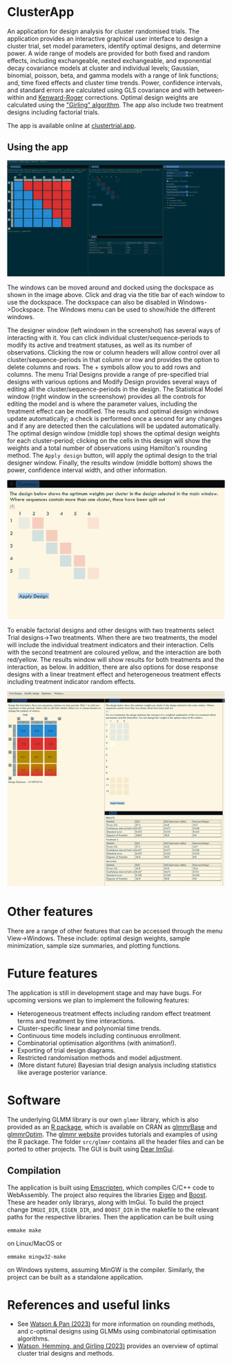 ﻿# ClusterApp
An application for design analysis for cluster randomised trials. The application provides an interactive graphical user interface to design a cluster trial, set model parameters, identify optimal designs, and determine power. A wide range of models are provided for both fixed and random effects, including exchangeable, nested exchangeable, and exponential decay covariance models at cluster and individual levels; Gaussian, binomial, poisson, beta, and gamma models with a range of link functions; and, time fixed effects and cluster time trends. Power, confidence intervals, and standard errors are calculated using GLS covariance and with between-within and [Kenward-Roger](https://doi.org/10.2307/2533558) corrections. Optimal design weights are calculated using the ["Girling" algorithm](https://doi.org/10.2307/2533558). The app also include two treatment designs including factorial trials.

The app is available online at [clustertrial.app](https://www.clustertrial.app/).

## Using the app

![](clusterapp1.png)

The windows can be moved around and docked using the dockspace as shown in the image above. Click and drag via the title bar of each window to use the dockspace. The dockspace can also be disabled in Windows->Dockspace. The Windows menu can be used to show/hide the different windows. 

The designer window (left windown in the screenshot) has several ways of interacting with it. You can click individual cluster/sequence-periods to modify its active and treatment statuses, as well as its number of observations. Clicking the row or column headers will allow control over all cluster/sequence-periods in that column or row and provides the option to delete columns and rows. The + symbols allow you to add rows and columns. The menu Trial Designs provide a range of pre-specified trial designs with various options and Modify Design provides several ways of editing all the cluster/sequence-periods in the design. The Statistical Model window (right window in the screenshow) provides all the controls for editing the model and is where the parameter values, including the treatment effect can be modified. The results and optimal design windows update automatically; a check is performed once a second for any changes and if any are detected then the calculations will be updated automatically. The optimal design window (middle top) shows the optimal design weights for each cluster-period; clicking on the cells in this design will show the weights and a total number of observations using Hamilton's rounding method. The `Apply design` button, will apply the optimal design to the trial designer window. Finally, the results window (middle bottom) shows the power, confidence interval width, and other information. 

![](clusterapp_lightmode.png)

To enable factorial designs and other designs with two treatments select Trial designs->Two treatments. When there are two treatments, the model will include the individual treatment indicators and their interaction. Cells with the second treatment are coloured yellow, and the interaction are both red/yellow. The results window will show results for both treatments and the interaction, as below. In addition, there are also options for dose response designs with a linear treatment effect and heterogeneous treatment effects including treatment indicator random effects.

![](clusterapp_factorial.png)

# Other features
There are a range of other features that can be accessed through the menu View->Windows. These include: optimal design weights, sample minimization, sample size summaries, and plotting functions. 

# Future features
The application is still in development stage and may have bugs. For upcoming versions we plan to implement the following features:

- Heterogeneous treatment effects including random effect treatment terms and treatment by time interactions.
- Cluster-specific linear and polynomial time trends.
- Continuous time models including continuous enrollment.
- Combinatorial optimisation algorithms (with animation!).
- Exporting of trial design diagrams.
- Restricted randomisation methods and model adjustment.
- (More distant future) Bayesian trial design analysis including statistics like average posterior variance.

# Software
The underlying GLMM library is our own `glmmr` library, which is also provided as an [R package](https://samuel-watson.github.io/glmmr-web/), which is available on CRAN as [glmmrBase](https://cran.rstudio.com/web/packages/glmmrBase/index.html) and [glmmrOptim](https://cran.rstudio.com/web/packages/glmmrOptim/index.html). The [glmmr website](https://samuel-watson.github.io/glmmr-web/) provides tutorials and examples of using the R package. The folder `src/glmmr` contains all the header files and can be ported to other projects. The GUI is built using [Dear ImGui](https://github.com/ocornut/imgui).

## Compilation
The application is built using [Emscripten](https://emscripten.org/), which compiles C/C++ code to WebAssembly. The project also requires the libraries [Eigen](https://eigen.tuxfamily.org/index.php?title=Main_Page) and [Boost](https://www.boost.org/). These are header only librarys, along with ImGui. To build the project change `IMGUI_DIR`, `EIGEN_DIR`, and `BOOST_DIR` in the makefile to the relevant paths for the respective libraries. Then the application can be built using
```
emmake make
```
on Linux/MacOS or
```
emmake mingw32-make
```
on Windows systems, assuming MinGW is the compiler. Similarly, the project can be built as a standalone application.

# References and useful links

- See [Watson & Pan (2023)](https://doi.org/10.1007/s11222-023-10280-w) for more information on rounding methods, and c-optimal designs using GLMMs using combinatorial optimisation algorithms.
- [Watson, Hemming, and Girling (2023)](https://arxiv.org/abs/2303.07953) provides an overview of optimal cluster trial designs and methods.

